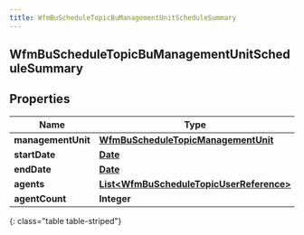```yaml
---
title: WfmBuScheduleTopicBuManagementUnitScheduleSummary
---
```


## WfmBuScheduleTopicBuManagementUnitScheduleSummary

## Properties

| Name               | Type                                                                                                       | Description | Notes      |
| ------------------ | ---------------------------------------------------------------------------------------------------------- | ----------- | ---------- |
| **managementUnit** | <!----><!---->[**WfmBuScheduleTopicManagementUnit**](WfmBuScheduleTopicManagementUnit.md)<!---->           |             | [optional] |
| **startDate**      | <!----><!---->[**Date**](Date.md)<!---->                                                                   |             | [optional] |
| **endDate**        | <!----><!---->[**Date**](Date.md)<!---->                                                                   |             | [optional] |
| **agents**         | <!----><!---->[**List&lt;WfmBuScheduleTopicUserReference&gt;**](WfmBuScheduleTopicUserReference.md)<!----> |             | [optional] |
| **agentCount**     | <!----><!---->**Integer**<!---->                                                                           |             | [optional] |

{: class="table table-striped"}
